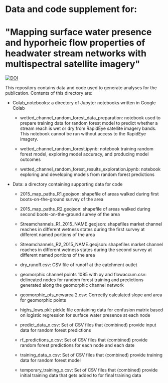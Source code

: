 # Data and code supplement for:

# "Mapping surface water presence and hyporheic flow properties of headwater stream networks with multispectral satellite imagery"

[![DOI](https://zenodo.org/badge/545078848.svg)](https://zenodo.org/badge/latestdoi/545078848)

This repository contains data and code used to generate analyses for the publication. Contents of this directory are:

* Colab_notebooks: a directory of Jupyter notebooks written in Google Colab 

  * wetted_channel_random_forest_data_preparation: notebook used to prepare training data for random forest model to predict whether a stream reach is wet or dry from RapidEye satellite imagery bands. This notebook cannot be run without access to the RapidEye imagery.

  * wetted_channel_random_forest.ipynb: notebook training random forest model, exploring model accuracy, and producing model outcomes

  * wetted_channel_random_forest_results_exploration.ipynb: notebook exploring and developing models from random forest predictions

* Data: a directory containing supporting data for code

  * 2015_map_paths_R1.geojson: shapefile of areas walked during first boots-on-the-ground survey of the area
 
  * 2015_map_paths_R2.geojson: shapefile of areas walked during second boots-on-the-ground survey of the area
 
  * Streamchannels_R1_2015_NAME.geojson: shapefiles market channel reaches in different wetness states during the first survey at different named portions of the area
 
  * Streamchannels_R2_2015_NAME.geojson: shapefiles market channel reaches in different wetness states during the second survey at different named portions of the area
 
  * dry_runoff.csv: CSV file of runoff at the catchment outlet
 
  * geomorphic channel points 1085 with xy and flowaccum.csv: delineated nodes for random forest training and predictions generated along the geomorphic channel network
 
  * geomorphic_pts_newarea 2.csv: Correctly calculated slope and area for geomorphic points
 
  * highs_lows.pkl: pickle file containing data for confusion matrix based on logistic regression for surface water presence at each node
 
  * predict_data_x.csv: Set of CSV files that (combined) provide input data for random forest predictions
 
  * rf_predictions_x.csv: Set of CSV files that (combined) provide random forest predictions for each node and each date
 
  * training_data_x.csv: Set of CSV files that (combined) provide training data for random forest model
  
  * temporary_training_x.csv: Set of CSV files that (combined) provide initial training data that gets added to for final training data
 

